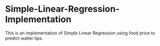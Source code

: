 # Simple-Linear-Regression-Implementation
This is an implementation of Simple Linear Regression using food price to predict waiter tips.
